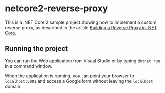 # netcore2-reverse-proxy
This is a .NET Core 2 sample project showing how to implement a custom reverse proxy, as described in the article [Building a Reverse Proxy in .NET Core](https://auth0.com/blog/building-a-reverse-proxy-in-dot-net-core/).


## Running the project ##

You can run the Web application from Visual Studio or by typing `dotnet run` in a command window.

When the application is running, you can point your browser to `localhost:5001` and access a Google form without leaving the `localhost` domain.

